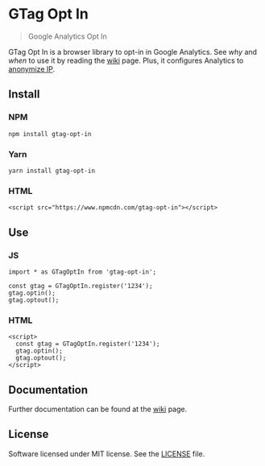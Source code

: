 # GTag Opt In
> Google Analytics Opt In

GTag Opt In is a browser library to opt-in in Google Analytics.
See _why_ and _when_ to use it by reading the [wiki](https://github.com/luciomartinez/gtag-opt-in/wiki) page. 
Plus, it configures Analytics to [anonymize IP](https://support.google.com/analytics/answer/2763052).

## Install

### NPM

    npm install gtag-opt-in

### Yarn    

    yarn install gtag-opt-in
    
### HTML

    <script src="https://www.npmcdn.com/gtag-opt-in"></script>

## Use

### JS
```
import * as GTagOptIn from 'gtag-opt-in';

const gtag = GTagOptIn.register('1234');
gtag.optin();
gtag.optout();
```

### HTML

```
<script>
  const gtag = GTagOptIn.register('1234');
  gtag.optin();
  gtag.optout();
</script>
```

## Documentation
Further documentation can be found at the [wiki](https://github.com/luciomartinez/gtag-opt-in/wiki) page.

## License
Software licensed under MIT license. See the [LICENSE](/LICENSE) file.
